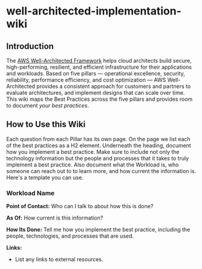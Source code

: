 # well-architected-implementation-wiki

## Introduction

The [AWS Well-Architected Framework](https://aws.amazon.com/architecture/well-architected/) helps cloud architects build secure, high-performing, resilient, and efficient infrastructure for their applications and workloads. Based on five pillars — operational excellence, security, reliability, performance efficiency, and cost optimization — AWS Well-Architected provides a consistent approach for customers and partners to evaluate architectures, and implement designs that can scale over time. This wiki maps the Best Practices across the five pillars and provides room to document _your best practices_. 

## How to Use this Wiki

Each question from each Pillar has its own page. On the page we list each of the best practices as a H2 element. Underneath the heading, document how you implement a best practice. Make sure to include not only the technology information but the people and processes that it takes to truly implement a best practice. Also document what the Workload is, who someone can reach out to to learn more, and how current the information is. Here's a template you can use.
  
### Workload Name

**Point of Contact:** Who can I talk to about how this is done?

**As Of:** How current is this information?

**How Its Done:** Tell me how you implement the best practice, including the people, technologies, and processes that are used. 

**Links:**
* List any links to external resources. 
